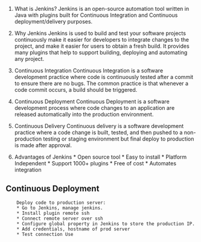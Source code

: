 1. What is Jenkins?
          Jenkins is an open-source automation tool written in Java with plugins built for Continuous Integration and Continuous deployment/delivery purposes.

2. Why Jenkins
          Jenkins is used to build and test your software projects continuously make it easier for developers to integrate changes to the project, and make it easier for users to obtain a fresh build. It provides many plugins that help to support building, deploying and automating any project.

3. Continuous Integration
          Continuous Integration is a software development practice where code is continuously tested after a commit to ensure there are no bugs. The common practice is that whenever a code commit occurs, a build should be triggered.

4. Continuous Deployment
          Continuous Deployment is a software development process where code changes to an application are released automatically into the production environment.        
                    
5. Continuous Delivery
          Continuous delivery is a software development practice where a code change is built, tested, and then pushed to a non-production testing or staging environment but final deploy to production is made after approval.                    

6. Advantages of Jenkins
        * Open source tool
        * Easy to install
        * Platform Independent
        * Support 1000+ plugins
        * Free of cost
        * Automates integration

## Continuous Deployment
        Deploy code to production server:            
        * Go to Jenkins, manage jenkins.
        * Install plugin remote ssh
        * Connect remote server over ssh
        * Configure global property in Jenkins to store the production IP.
        * Add credentials, hostname of prod server
        * Test connection Use
  